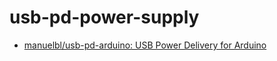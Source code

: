 usb-pd-power-supply
===================
- [manuelbl/usb-pd-arduino: USB Power Delivery for Arduino](https://github.com/manuelbl/usb-pd-arduino)
